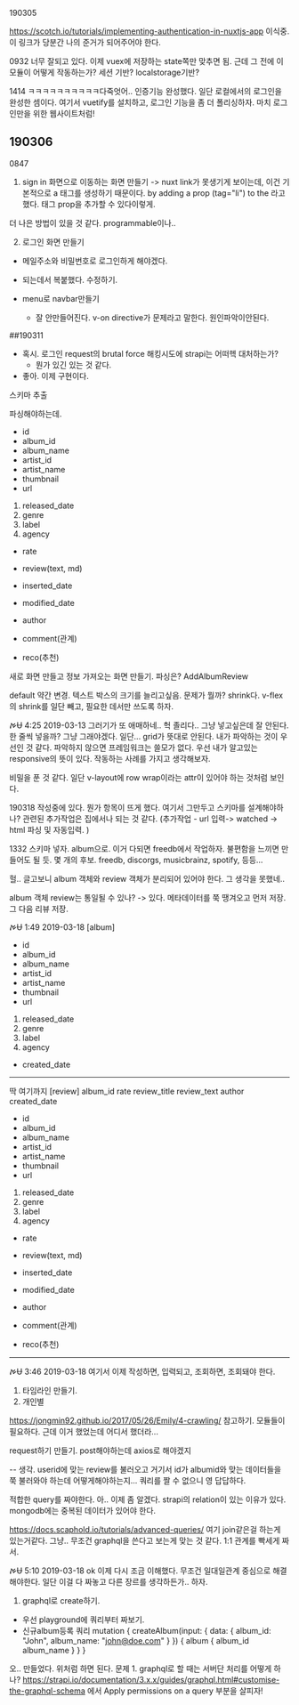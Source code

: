 190305

https://scotch.io/tutorials/implementing-authentication-in-nuxtjs-app
이식중. 이 링크가 당분간 나의 준거가 되어주어야 한다. 

0932
너무 잘되고 있다. 이제 vuex에 저장하는 state쪽만 맞추면 됨. 
근데 그 전에 이 모듈이 어떻게 작동하는가? 세션 기반? localstorage기반? 

1414
ㅋㅋㅋㅋㅋㅋㅋㅋㅋㅋ다죽엇어.. 인증기능 완성했다. 
일단 로컬에서의 로그인을 완성한 셈이다. 
여기서 vuetify를 설치하고, 로그인 기능을 좀 더 폴리싱하자. 마치 로그인만을 위한 웹사이트처럼! 

## 190306

0847
1. sign in 화면으로 이동하는 화면 만들기
-> nuxt link가 못생기게 보이는데, 이건 기본적으로 a 태그를 생성하기 때문이다.  by adding a prop (tag="li") to the <router-link> 라고 했다. 태그 prop을 추가할 수 있다이렇게. 

더 나은 방법이 있을 것 같다. programmable이나.. 

2. 로그인 화면 만들기
- 메일주소와 비밀번호로 로그인하게 해야겠다. 
- 되는데서 복붙했다. 수정하기. 

- menu로 navbar만들기
    - 잘 안만들어진다. v-on directive가 문제라고 말한다. 원인파악이안된다. 

##190311
- 혹시. 로그인 request의 brutal force 해킹시도에 strapi는 어떠헥 대처하는가? 
    - 뭔가 있긴 있는 것 같다. 
- 좋아. 이제 구현이다. 

스키마 추출

파싱해야하는데. 

- id
- album_id
- album_name
- artist_id
- artist_name
- thumbnail
- url

1. released_date
2. genre
3. label
4. agency

- rate
- review(text, md)

- inserted_date
- modified_date
- author
- comment(관계)
- reco(추천)




새로 화면 만들고
정보 가져오는 화면 만들기. 파싱은? 
AddAlbumReview

default 약간 변경. 
텍스트 박스의 크기를 늘리고싶음. 
문제가 뭘까? shrink다. v-flex의 shrink를 일단 빼고, 필요한 데서만 쓰도록 하자. 

ࠀɄ 4:25 2019-03-13
그러기가 또 애매하네.. 
헉 졸리다.. 
그냥 넣고싶은데 잘 안된다. 
한 줄씩 넣을까? 
그냥 그래야겠다. 
일단...
grid가 뜻대로 안된다. 내가 파악하는 것이 우선인 것 같다. 파악하지 않으면 프레임워크는 쓸모가 없다. 우선 내가 알고있는 responsive의 뜻이 있다. 작동하는 사례를 가지고 생각해보자. 

비밀을 푼 것 같다. 일단 v-layout에 row wrap이라는 attr이 있어야 하는 것처럼 보인다. 

190318 작성중에 있다. 
뭔가 항목이 뜨게 했다. 여기서 그만두고 스키마를 설계해야하나? 관련된 추가작업은 집에서나 되는 것 같다. 
(추가작업 -  url 입력-> watched -> html 파싱 및 자동입력. )

1332 
스키마 넣자. album으로. 이거 다되면 freedb에서 작업하자. 불편함을 느끼면 만들어도 될 듯. 
몇 개의 후보. freedb, discorgs, musicbrainz, spotify,  등등... 

헐.. 글고보니 album 객체와 review 객체가 분리되어 있어야 한다. 그 생각을 못했네.. 

album 객체
review는 통일될 수 있나? -> 있다. 
메타데이터를 쭉 땡겨오고 먼저 저장. 그 다음 리뷰 저장. 



 ࠀɄ 1:49 2019-03-18
 [album]
- id
- album_id
- album_name
- artist_id
- artist_name
- thumbnail
- url

1. released_date
2. genre
3. label
4. agency

- created_date

 ----
 딱 여기까지 
 [review]
 album_id
 rate
 review_title
 review_text
 author
 created_date
 
 
 
 
 
 
 
- id
- album_id
- album_name
- artist_id
- artist_name
- thumbnail
- url

1. released_date
2. genre
3. label
4. agency

- rate
- review(text, md)

- inserted_date
- modified_date
- author
- comment(관계)
- reco(추천)

----
ࠀɄ 3:46 2019-03-18
여기서 이제 작성하면, 입력되고, 조회하면, 조회돼야 한다. 
1. 타임라인 만들기. 
2. 개인별 

https://jongmin92.github.io/2017/05/26/Emily/4-crawling/
참고하기. 모듈들이 필요하다. 근데 이거 했었는데 어디서 했더라... 

request하기 만들기. 
post해야하는데 axios로 해야겠지

--
생각. userid에 맞는 review를 불러오고 거기서 id가 albumid와 맞는 데이터들을 쭉 불러와야 하는데 어떻게해야하는지... 쿼리를 짤 수 없으니 영 답답하다. 

적합한 query를 짜야한다. 
아.. 이제 좀 알겠다. strapi의 relation이 있는 이유가 있다. mongodb에는 중복된 데이터가 있어야 한다. 

https://docs.scaphold.io/tutorials/advanced-queries/
여기 join같은걸 하는게 있는거같다. 
그냥.. 무조건 graphql을 쓴다고 보는게 맞는 것 같다. 1:1 관계를 빡세게 짜서. 

ࠀɄ 5:10 2019-03-18
ok 이제 다시 조금 이해했다. 무조건 일대일관계 중심으로 해결해야한다. 일단 이걸 다 짜놓고 다른 장르를 생각하든가.. 하자. 

1. graphql로 create하기. 
- 우선 playground에 쿼리부터 짜보기. 
- 신규album등록 쿼리 
mutation {
  createAlbum(input: {
    data: {
      album_id: "John",
      album_name: "john@doe.com"
    }
  }) {
    album {
      album_id
      album_name
    }
  }
}

오.. 만들었다. 위처럼 하면 된다. 
문제 1. graphql로 할 때는 서버단 처리를 어떻게 하나?
https://strapi.io/documentation/3.x.x/guides/graphql.html#customise-the-graphql-schema 에서 
Apply permissions on a query 부분을 살피자!
 
 
 
 










